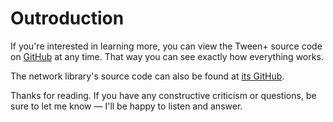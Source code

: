 # Outroduction

If you're interested in learning more, you can view the Tween+ source code on [GitHub](https://github.com/AlexanderLindholt/TweenPlus) at any time. That way you can see exactly how everything works.

The network library's source code can also be found at [its GitHub](https://github.com/AlexanderLindholt/PacketPlus).

Thanks for reading. If you have any constructive criticism or questions, be sure to let me know — I'll be happy to listen and answer.
